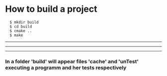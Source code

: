 # How to build a project
```
  $ mkdir build
  $ cd build
  $ cmake ..
  $ make
```
---
---
---
### In a folder 'build' will appear files 'cache' and 'unTest' executing a programm and her tests respectively 

 